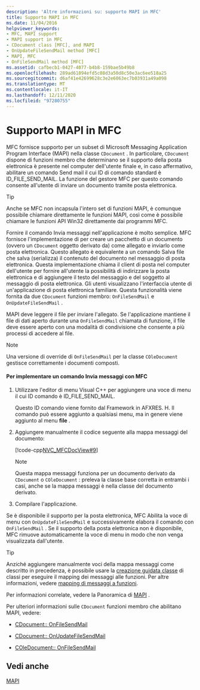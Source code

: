 ```yaml
---
description: 'Altre informazioni su: supporto MAPI in MFC'
title: Supporto MAPI in MFC
ms.date: 11/04/2016
helpviewer_keywords:
- MFC, MAPI support
- MAPI support in MFC
- CDocument class [MFC], and MAPI
- OnUpdateFileSendMail method [MFC]
- MAPI, MFC
- OnFileSendMail method [MFC]
ms.assetid: cafbecb1-0427-4077-b4b8-159bae5b49b8
ms.openlocfilehash: 289ad61894efd5c08d3a50d8c50e3ac6ee518a25
ms.sourcegitcommit: d6af41e42699628c3e2e6063ec7b03931a49a098
ms.translationtype: MT
ms.contentlocale: it-IT
ms.lasthandoff: 12/11/2020
ms.locfileid: "97280755"
---
```

# <a name="mapi-support-in-mfc"></a>Supporto MAPI in MFC

MFC fornisce supporto per un subset di Microsoft Messaging Application Program Interface (MAPI) nella classe `CDocument` . In particolare, `CDocument` dispone di funzioni membro che determinano se il supporto della posta elettronica è presente nel computer dell'utente finale e, in caso affermativo, abilitare un comando Send mail il cui ID di comando standard è ID_FILE_SEND_MAIL. La funzione del gestore MFC per questo comando consente all'utente di inviare un documento tramite posta elettronica.

> [!TIP]
> Anche se MFC non incapsula l'intero set di funzioni MAPI, è comunque possibile chiamare direttamente le funzioni MAPI, così come è possibile chiamare le funzioni API Win32 direttamente dai programmi MFC.

Fornire il comando Invia messaggi nell'applicazione è molto semplice. MFC fornisce l'implementazione di per creare un pacchetto di un documento (ovvero un `CDocument` oggetto derivato da) come allegato e inviarlo come posta elettronica. Questo allegato è equivalente a un comando Salva file che salva (serializza) il contenuto del documento nel messaggio di posta elettronica. Questa implementazione chiama il client di posta nel computer dell'utente per fornire all'utente la possibilità di indirizzare la posta elettronica e di aggiungere il testo del messaggio e del soggetto al messaggio di posta elettronica. Gli utenti visualizzano l'interfaccia utente di un'applicazione di posta elettronica familiare. Questa funzionalità viene fornita da due `CDocument` funzioni membro: `OnFileSendMail` e `OnUpdateFileSendMail` .

MAPI deve leggere il file per inviare l'allegato. Se l'applicazione mantiene il file di dati aperto durante una `OnFileSendMail` chiamata di funzione, il file deve essere aperto con una modalità di condivisione che consente a più processi di accedere al file.

> [!NOTE]
> Una versione di override di `OnFileSendMail` per la classe `COleDocument` gestisce correttamente i documenti composti.

#### <a name="to-implement-a-send-mail-command-with-mfc"></a>Per implementare un comando Invia messaggi con MFC

1. Utilizzare l'editor di menu Visual C++ per aggiungere una voce di menu il cui ID comando è ID_FILE_SEND_MAIL.

   Questo ID comando viene fornito dal Framework in AFXRES. H. Il comando può essere aggiunto a qualsiasi menu, ma in genere viene aggiunto al menu **file** .

1. Aggiungere manualmente il codice seguente alla mappa messaggi del documento:

   [!code-cpp[NVC_MFCDocView#9](codesnippet/cpp/mapi-support-in-mfc_1.cpp)]

    > [!NOTE]
    >  Questa mappa messaggi funziona per un documento derivato da `CDocument` o `COleDocument` : preleva la classe base corretta in entrambi i casi, anche se la mappa messaggi è nella classe del documento derivato.

1. Compilare l'applicazione.

Se è disponibile il supporto per la posta elettronica, MFC Abilita la voce di menu con `OnUpdateFileSendMail` e successivamente elabora il comando con `OnFileSendMail` . Se il supporto della posta elettronica non è disponibile, MFC rimuove automaticamente la voce di menu in modo che non venga visualizzata dall'utente.

> [!TIP]
> Anziché aggiungere manualmente voci della mappa messaggi come descritto in precedenza, è possibile usare la [creazione guidata classe](reference/mfc-class-wizard.md) di classi per eseguire il mapping dei messaggi alle funzioni. Per altre informazioni, vedere [mapping di messaggi a funzioni](reference/mapping-messages-to-functions.md).

Per informazioni correlate, vedere la Panoramica di [MAPI](mapi.md) .

Per ulteriori informazioni sulle `CDocument` funzioni membro che abilitano MAPI, vedere:

- [CDocument:: OnFileSendMail](reference/cdocument-class.md#onfilesendmail)

- [CDocument:: OnUpdateFileSendMail](reference/cdocument-class.md#onupdatefilesendmail)

- [COleDocument:: OnFileSendMail](reference/coledocument-class.md#onfilesendmail)

## <a name="see-also"></a>Vedi anche

[MAPI](mapi.md)
